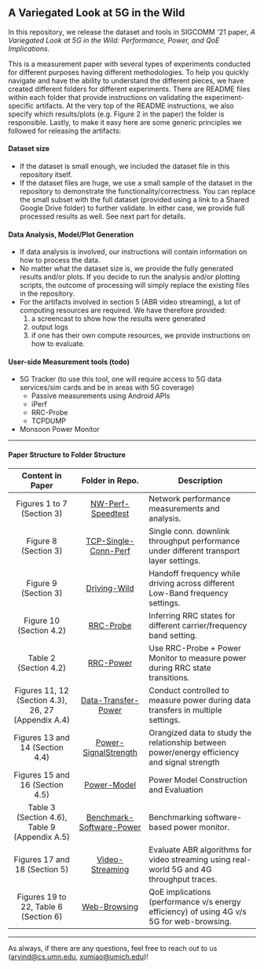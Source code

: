 ## A Variegated Look at 5G in the Wild

In this repository, we release the dataset and tools in SIGCOMM '21 paper, *A Variegated Look at 5G in the Wild: Performance, Power, and QoE Implications*. 

This is a measurement paper with several types of experiments conducted for different purposes having different methodologies. To help you quickly navigate and have the ability to understand the different pieces, we have created different folders for different experiments. There are README files within each folder that provide instructions on validating the experiment-specific artifacts. At the very top of the README instructions, we also specify which results/plots (e.g. Figure 2 in the paper) the folder is responsible. Lastly, to make it easy here are some generic principles we followed for releasing the artifacts:

#### Dataset size
- If the dataset is small enough, we included the dataset file in this repository itself. 
- If the dataset files are huge, we use a small sample of the dataset in the repository to demonstrate the functionality/correctness. You can replace the small subset with the full dataset (provided using a link to a Shared Google Drive folder) to further validate. In either case, we provide full processed results as well. See next part for details. 


#### Data Analysis, Model/Plot Generation

- If data analysis is involved, our instructions will contain information on how to process the data. 
- No matter what the dataset size is, we provide the fully generated results and/or plots. If you decide to run the analysis and/or plotting scripts, the outcome of processing will simply replace the existing files in the repository.
- For the artifacts involved in section 5 (ABR video streaming), a lot of computing resources are required. We have therefore provided:
    1. a screencast to show how the results were generated
    2. output logs
    3. if one has their own compute resources, we provide instructions on how to evaluate.

#### User-side Measurement tools (todo)

- 5G Tracker (to use this tool, one will require access to 5G data services/sim cards and be in areas with 5G coverage)
   - Passive measurements using Android APIs
   - iPerf
   - RRC-Probe 
   - TCPDUMP    
- Monsoon Power Monitor

---

#### Paper Structure to Folder Structure
 
  

|                Content in Paper                     |      Folder in Repo.     | Description                                                                               |
|:---------------------------------------------------:|:------------------------:|-------------------------------------------------------------------------------------------|
|            Figures 1 to 7  (Section 3)              |     [NW-Perf-Speedtest](NW-Perf-Speedtest)    | Network performance measurements and analysis.                                            |
|               Figure 8  (Section 3)                 |   [TCP-Single-Conn-Perf](TCP-Single-Conn-Perf)   | Single conn. downlink throughput performance under different transport layer settings.    |
|               Figure 9  (Section 3)                 |       [Driving-Wild](Driving-Wild)       | Handoff frequency while driving across different Low-Band frequency settings.             |
|              Figure 10  (Section 4.2)               |         [RRC-Probe](RRC-Probe)        | Inferring RRC states for different carrier/frequency band setting.                        |
|               Table 2 (Section 4.2)                 |         [RRC-Power](RRC-Power)        | Use RRC-Probe + Power Monitor to measure power during RRC state transitions.              |
| Figures 11, 12 (Section 4.3), 26, 27 (Appendix A.4) |    [Data-Transfer-Power](Data-Transfer-Power)   | Conduct controlled to measure power during data transfers in multiple settings.           |
|           Figures 13 and 14 (Section 4.4)           |  [Power-SignalStrength](Power-SignalStrength)    | Orangized data to study the relationship between power/energy efficiency and signal strength  |
|          Figures 15 and 16 (Section 4.5)            |        [Power-Model](Power-Model)       | Power Model Construction and Evaluation                                                   |
|   Table 3 (Section 4.6),  Table 9 (Appendix A.5)     | [Benchmark-Software-Power](Benchmark-Software-Power) | Benchmarking software-based power monitor.                                                |
|           Figures 17 and 18 (Section 5)             |      [Video-Streaming](Video-Streaming)     | Evaluate ABR algorithms for video streaming using real-world 5G and 4G throughput traces. |
|        Figures 19 to 22, Table 6 (Section 6)         |       [Web-Browsing](Web-Browsing)       | QoE implications (performance v/s energy efficiency) of using 4G v/s 5G for web-browsing. |

---

As always, if there are any questions, feel free to reach out to us (<arvind@cs.umn.edu>, <xumiao@umich.edu>)! 
